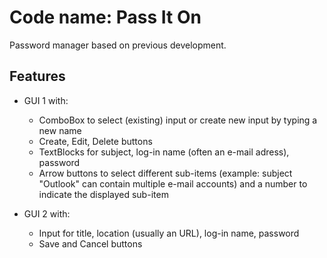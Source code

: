 # Code name: Pass It On

Password manager based on previous development.

## Features

- GUI 1 with:
  - ComboBox to select (existing) input or create new input by typing a new name
  - Create, Edit, Delete buttons
  - TextBlocks for subject, log-in name (often an e-mail adress), password
  - Arrow buttons to select different sub-items (example: subject "Outlook" can contain multiple e-mail accounts) and a number to indicate the displayed sub-item

- GUI 2 with:
  - Input for title, location (usually an URL), log-in name, password
  - Save and Cancel buttons
